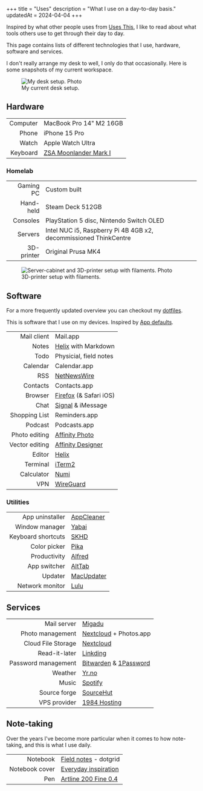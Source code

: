 +++
title = "Uses"
description = "What I use on a day-to-day basis."
updatedAt = 2024-04-04
+++

Inspired by what other people uses from [Uses This][usesthis], I like to read
about what tools others use to get through their day to day.

This page contains lists of different technologies that I use, hardware,
software and services.

I don't really arrange my desk to well, I only do that occasionally. Here is
some snapshots of my current workspace.

<figure>
  <img
    src="/img/uses/setup.webp"
    alt="My desk setup. Photo">
  <figcaption>
    My current desk setup.
  </figcaption>
</figure>

## Hardware

|          |                                     |
| -------: | :---------------------------------- |
| Computer | MacBook Pro 14" M2 16GB             |
|    Phone | iPhone 15 Pro                       |
|    Watch | Apple Watch Ultra                   |
| Keyboard | [ZSA Moonlander Mark I][moonlander] |

<!-- TODO: Add new photo of new setup --->

### Homelab

|            |                                                                  |
| ---------: | :--------------------------------------------------------------- |
|  Gaming PC | Custom built                                                     |
|  Hand-held | Steam Deck 512GB                                                 |
|   Consoles | PlayStation 5 disc, Nintendo Switch OLED                         |
|    Servers | Intel NUC i5, Raspberry Pi 4B 4GB x2, decommissioned ThinkCentre |
| 3D-printer | Original Prusa MK4                                               |

<figure>
  <img
    src="/img/uses/3d-pegboard.webp"
    alt="Server-cabinet and 3D-printer setup with filaments. Photo">
  <figcaption>
    3D-printer setup with filaments.
  </figcaption>
</figure>

## Software

For a more frequently updated overview you can checkout my [dotfiles][dotfiles].

This is software that I use on my devices. Inspired by
[App defaults](https://defaults.rknight.me/).

|                |                                   |
| -------------: | :-------------------------------- |
|    Mail client | Mail.app                          |
|          Notes | [Helix][helix] with Markdown      |
|           Todo | Physicial, field notes            |
|       Calendar | Calendar.app                      |
|            RSS | [NetNewsWire][netnewswire]        |
|       Contacts | Contacts.app                      |
|        Browser | [Firefox][firefox] (& Safari iOS) |
|           Chat | [Signal][signal] & iMessage       |
|  Shopping List | Reminders.app                     |
|        Podcast | Podcasts.app                      |
|  Photo editing | [Affinity Photo][affinity_photo]  |
| Vector editing | [Affinity Designer][affinity_des] |
|         Editor | [Helix][helix]                    |
|       Terminal | [iTerm2][iterm]                   |
|     Calculator | [Numi][numi]                      |
|            VPN | [WireGuard][wireguard]            |

### Utilities

|                    |                          |
| -----------------: | :----------------------- |
|    App uninstaller | [AppCleaner][appcleaner] |
|     Window manager | [Yabai][yabai]           |
| Keyboard shortcuts | [SKHD][skhd]             |
|       Color picker | [Pika][pika]             |
|       Productivity | [Alfred][alfred]         |
|       App switcher | [AltTab][alttab]         |
|            Updater | [MacUpdater][macupdater] |
|    Network monitor | [Lulu][lulu]             |

## Services

|                     |                                                 |
| ------------------: | :---------------------------------------------- |
|         Mail server | [Migadu][migadu]                                |
|    Photo management | [Nextcloud][nextcloud] + Photos.app             |
|  Cloud File Storage | [Nextcloud][nextcloud]                          |
|       Read-it-later | [Linkding][linkding]                            |
| Password management | [Bitwarden][bitwarden] & [1Password][1password] |
|             Weather | [Yr.no][yr]                                     |
|               Music | [Spotify][spotify]                              |
|        Source forge | [SourceHut][sourcehut]                          |
|        VPS provider | [1984 Hosting][1984]                            |

## Note-taking

Over the years I've become more particular when it comes to how note-taking, and
this is what I use daily.

|                |                                           |
| -------------: | :---------------------------------------- |
|       Notebook | [Field notes][field_notes] - dotgrid      |
| Notebook cover | [Everyday inspiration][field_notes_cover] |
|            Pen | [Artline 200 Fine 0.4][pen]               |

[affinity_des]: https://affinity.serif.com/en-us/designer
[affinity_photo]: https://affinity.serif.com/en-us/photo
[firefox]: https://www.mozilla.org/en-US/firefox/new
[bitwarden]: https://bitwarden.com
[ublock]: https://ublockorigin.com
[multia]:
  https://addons.mozilla.org/en-US/firefox/addon/multi-account-containers
[mattermost]: https://mattermost.com
[netnewswire]: https://netnewswire.com
[nextcloud]: https://nextcloud.com
[numi]: https://numi.app
[signal]: https://signal.org
[iterm]: https://iterm2.com/
[skhd]: https://github.com/koekeishiya/skhd
[spotify]: https://spotify.com
[vscodium]: https://github.com/VSCodium/vscodium
[wireguard]: https://www.wireguard.com
[yr]: https://apps.apple.com/jo/app/yr-no/id490989206
[1984]: https://1984hosting.com
[migadu]: https://migadu.com
[migadu_review]: /blog/migadu-review
[yabai]: https://github.com/koekeishiya/yabai
[lulu]: https://objective-see.com/products/lulu.html
[appcleaner]: https://freemacsoft.net/appcleaner/
[macupdater]: https://www.corecode.io/macupdater/
[dotfiles]: https://github.com/timharek/dotfiles
[moonlander]: https://www.zsa.io/moonlander/
[spaceman]: https://github.com/Jaysce/Spaceman
[usesthis]: https://usesthis.com/
[sourcehut]: https://sourcehut.org
[helix]: https://helix-editor.com/
[linkding]: https://github.com/sissbruecker/linkding
[figma]: https://www.figma.com/
[1password]: https://1password.com
[pika]: https://superhighfives.com/pika
[alfred]: https://www.alfredapp.com/
[alttab]: https://alt-tab-macos.netlify.app/
[field_notes]: https://fieldnotesbrand.com/
[field_notes_cover]:
  https://fieldnotesbrand.com/products/everyday-inspiration-leather-notebook-cover
[pen]: https://www.amazon.com/Artline-Black-Fineliner-point-0-4mm/dp/B003UH1A40
